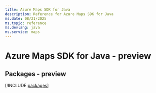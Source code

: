 ```yaml
---
title: Azure Maps SDK for Java
description: Reference for Azure Maps SDK for Java
ms.date: 08/21/2025
ms.topic: reference
ms.devlang: java
ms.service: maps
---
```

# Azure Maps SDK for Java - preview
## Packages - preview
[!INCLUDE [packages](maps-index.md)]
